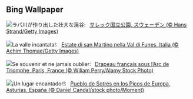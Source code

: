 ## Bing Wallpaper
![](https://www.bing.com/th?id=OHR.SarekSweden_JA-JP0736730927_UHD.jpg&w=1000)ラパ川が作り出した壮大な渓谷:&nbsp;&ensp;[サレック国立公園, スウェーデン (© Hans Strand/Getty Images)](https://www.bing.com/th?id=OHR.SarekSweden_JA-JP0736730927_UHD.jpg)
<br><br/>
![](https://www.bing.com/th?id=OHR.ValDiFunes_IT-IT0203212451_UHD.jpg&w=1000)La valle incantata!:&nbsp;&ensp;[Estate di san Martino nella Val di Funes, Italia (© Achim Thomae/Getty Images)](https://www.bing.com/th?id=OHR.ValDiFunes_IT-IT0203212451_UHD.jpg)
<br><br/>
![](https://www.bing.com/th?id=OHR.RemembranceDay_FR-FR5207828538_UHD.jpg&w=1000)Se souvenir et ne jamais oublier:&nbsp;&ensp;[Drapeau français sous l’Arc de Triomphe, Paris, France (© Wiliam Perry/Alamy Stock Photo)](https://www.bing.com/th?id=OHR.RemembranceDay_FR-FR5207828538_UHD.jpg)
<br><br/>
![](https://www.bing.com/th?id=OHR.SanMartinDay_ES-ES6061572748_UHD.jpg&w=1000)¡Un lugar encantador!:&nbsp;&ensp;[Pueblo de Sotres en los Picos de Europa, Asturias, España (© Daniel Candal/stock photo/Moment)](https://www.bing.com/th?id=OHR.SanMartinDay_ES-ES6061572748_UHD.jpg)
<br><br/>
